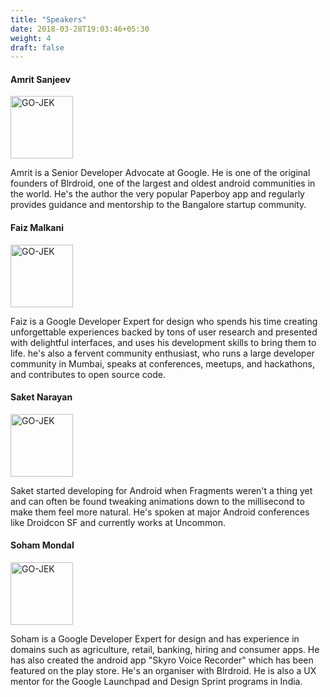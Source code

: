 ```yaml
---
title: "Speakers"
date: 2018-03-28T19:03:46+05:30
weight: 4
draft: false
---
```


#### Amrit Sanjeev
<img alt="GO-JEK" src="/images/amrit.png" width="100" height="100" >

Amrit is a Senior Developer Advocate at Google. He is one of the original founders of Blrdroid, one of the largest and oldest android communities in the world. He's the author the very popular Paperboy app and regularly provides guidance and mentorship to the Bangalore startup community.

#### Faiz Malkani
<img alt="GO-JEK" src="/images/faiz.png" width="100" height="100" >

Faiz is a Google Developer Expert for design who spends his time creating unforgettable experiences backed by tons of user research and presented with delightful interfaces, and uses his development skills to bring them to life. he's also a fervent community enthusiast, who runs a large developer community in Mumbai, speaks at conferences, meetups, and hackathons, and contributes to open source code.

#### Saket Narayan
<img alt="GO-JEK" src="/images/saket.png" width="100" height="100" >

Saket started developing for Android when Fragments weren't a thing yet and can often be found tweaking animations down to the millisecond to make them feel more natural. He's spoken at major Android conferences like Droidcon SF and currently works at Uncommon.

#### Soham Mondal
<img alt="GO-JEK" src="/images/soham.png" width="100" height="100" >

Soham is a Google Developer Expert for design and has experience in domains such as agriculture, retail, banking, hiring and consumer apps. He has also created the android app "Skyro Voice Recorder" which has been featured on the play store.
He's an organiser with Blrdroid. He is also a UX mentor for the Google Launchpad and Design Sprint programs in India.
